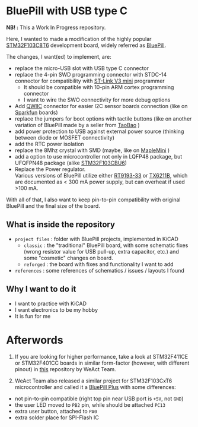 # BluePill with USB type C

**NB! :** This a Work In Progress repository.

Here, I wanted to made a modification of the highly popular [STM32F103C8T6](https://www.st.com/resource/en/datasheet/stm32f103c8.pdf) development board, widely referred as [BluePill](https://stm32-base.org/boards/STM32F103C8T6-Blue-Pill.html).

The changes, I want(ed) to implement, are:
- replace the micro-USB slot with USB type C connector
- replace the 4-pin SWD programming connector with STDC-14 connector for compatibility with [ST-Link V3 mini](https://www.st.com/en/development-tools/stlink-v3mini.html) programmer
  - It should be compatible with 10-pin ARM cortex programming connector
  - I want to wire the SWO connectivity for more debug options
- Add [QWIIC](https://www.sparkfun.com/products/14417) connector for easier I2C sensor boards connection (like on [Sparkfun](https://www.sparkfun.com/qwiic#products) boards)
- replace the jumpers for boot options with tactile buttons (like on another variation of BluePill made by a seller from [TaoBao](https://ydsd1.oss-cn-shenzhen.aliyuncs.com/STM32F1/103C8V1.1.rar) )
- add power protection to USB against external power source (thinking between diode or MOSFET connectivity)
- add the RTC power isolation
- replace the 8Mhz crystal with SMD (maybe, like on [MapleMini](https://github.com/leaflabs/maplemini) )
- add a option to use microcontroller not only in LQFP48 package, but UFQFPN48 package (alike [STM32F103CBU6](https://www.st.com/resource/en/datasheet/cd00161566.pdf))
- Replace the Power regulator. \
  Various versions of BluePill utilize either [RT9193-33](https://web.archive.org/web/20190316155227/http://wiki.stm32duino.com/index.php?title=Blue_Pill) or [TX6211B](https://stm32-base.org/boards/STM32F103C8T6-Blue-Pill), which are documented as < 300 mA power supply, but can overheat if used >100 mA.

With all of that, I also want to keep pin-to-pin compatibility with original BluePill and the final size of the board.

## What is inside the repository
- `project files` : folder with BluePill projects, implemented in KiCAD
  - `classic` : the "traditional" BluePill board, with some schematic fixes (wrong resistor value for USB pull-up, extra capacitor, etc.) and some "cosmetic" changes on board.
  - `reforged` : the board with fixes and functionality I want to add
- `references` : some references of schematics / issues / layouts I found

## Why I want to do it
- I want to practice with KiCAD
- I want electronics to be my hobby
- It is fun for me

# Afterwords
1. If you are looking for higher performance, take a look at STM32F411CE or STM32F401CC boards in similar form-factor (however, with different pinout) in [this](https://github.com/WeActTC/MiniF4-STM32F4x1) repository by WeAct Team.

2. WeAct Team also released a similar project for STM32F103CxT6 microcontroller and called it a [BluePill Plus](https://github.com/WeActTC/BluePill-Plus) with some differences:
  - not pin-to-pin compatible (right top pin near USB port is `+5V`, not `GND`)
  - the user LED moved to `PB2` pin, while should be attached `PC13`
  - extra user button, attached to `PA0`
  - extra solder place for SPI-Flash IC
